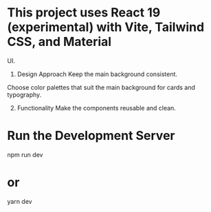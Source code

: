 # This project uses React 19 (experimental) with Vite, Tailwind CSS, and Material

UI.

1. Design Approach Keep the main background consistent.

Choose color palettes that suit the main background for cards and typography.

2. Functionality Make the components reusable and clean.

# Run the Development Server

npm run dev

# or

yarn dev

